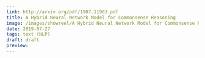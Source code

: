 ```yaml
---
link: http://arxiv.org/pdf/1907.11983.pdf
title: A Hybrid Neural Network Model for Commonsense Reasoning
image: /images/showreel/A Hybrid Neural Network Model for Commonsense Reasoning.jpg
date: 2019-07-27
tags: text (NLP)
draft: draft
preview:
---
```



